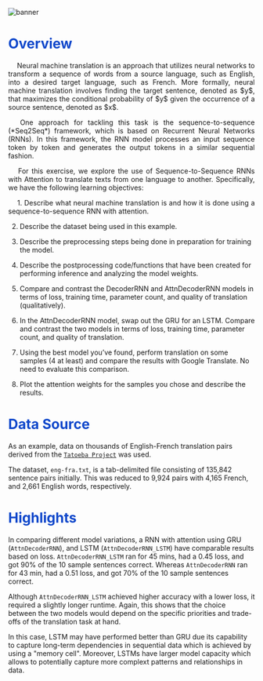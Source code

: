 ![banner](https://github.com/lorainemnrc/rnn-machine-translation/assets/23328647/95d3f068-76d3-4086-86fb-553be5d8ea6c)

<h1 style="color: #1048CB"><b>Overview</b></h1>

<p align="justify"> &emsp;
  Neural machine translation is an approach that utilizes neural networks to transform a sequence of words from a source language, such as English, into a desired target language, such as French. More formally, neural machine translation involves finding the target sentence, denoted as $y$, that maximizes the conditional probability of $y$ given the occurrence of a source sentence, denoted as $x$.
</p>

<p align="justify"> &emsp;
  One approach for tackling this task is the sequence-to-sequence (*Seq2Seq*) framework, which is based on Recurrent Neural Networks (RNNs). In this framework, the RNN model processes an input sequence token by token and generates the output tokens in a similar sequential fashion.
</p>

<p align="justify"> &emsp;
  For this exercise, we explore the use of Sequence-to-Sequence RNNs with Attention to translate texts from one language to another. Specifically, we have the following learning objectives:
</p>

<p align="justify"> &emsp;
1. Describe what neural machine translation is and how it is done using a sequence-to-sequence RNN with attention.
  
2. Describe the dataset being used in this example.
   
3. Describe the preprocessing steps being done in preparation for training the model.
   
4. Describe the postprocessing code/functions that have been created for performing inference and analyzing the model weights.
   
5. Compare and contrast the DecoderRNN and AttnDecoderRNN models in terms of loss, training time, parameter count, and quality of translation (qualitatively).
   
6. In the AttnDecoderRNN model, swap out the GRU for an LSTM. Compare and contrast the two models in terms of loss, training time, parameter count, and quality of translation.
  
7. Using the best model you’ve found, perform translation on some samples (4 at least) and compare the results with Google Translate. No need to evaluate this comparison.
    
8. Plot the attention weights for the samples you chose and describe the results.
</p>

<h1 style="color: #1048CB"><b>Data Source</b></h1>

As an example, data on thousands of English-French translation pairs derived from the [`Tatoeba Project`](https://www.manythings.org/anki/) was used.

The dataset, `eng-fra.txt`, is a tab-delimited file consisting of 135,842 sentence pairs initially. This was reduced to 9,924 pairs with 4,165 French, and 2,661 English words, respectively.

<h1 style="color: #1048CB"><b>Highlights</b></h1>

In comparing different model variations, a RNN with attention using GRU (`AttnDecoderRNN`), and LSTM (`AttnDecoderRNN_LSTM`) have comparable results based on loss. `AttnDecoderRNN_LSTM` ran for 45 mins, had a 0.45 loss, and got 90% of the 10 sample sentences correct. Whereas `AttnDecoderRNN` ran for 43 min, had a 0.51 loss, and got 70% of the 10 sample sentences correct.

Although `AttnDecoderRNN_LSTM` achieved higher accuracy with a lower loss, it required a slightly longer runtime. Again, this shows that the choice between the two models would depend on the specific priorities and trade-offs of the translation task at hand.

In this case, LSTM may have performed better than GRU due its capability to capture long-term dependencies in sequential data which is achieved by using a "memory cell". Moreover, LSTMs have larger model capacity which allows to potentially capture more complext patterns and relationships in data. 
